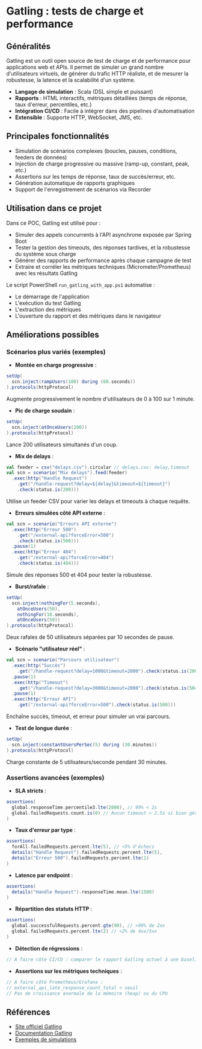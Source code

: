 # Gatling : tests de charge et performance

## Généralités

Gatling est un outil open source de test de charge et de performance pour applications web et APIs. Il permet de simuler un grand nombre d'utilisateurs virtuels, de générer du trafic HTTP réaliste, et de mesurer la robustesse, la latence et la scalabilité d'un système.

- **Langage de simulation** : Scala (DSL simple et puissant)
- **Rapports** : HTML interactifs, métriques détaillées (temps de réponse, taux d'erreur, percentiles, etc.)
- **Intégration CI/CD** : Facile à intégrer dans des pipelines d'automatisation
- **Extensible** : Supporte HTTP, WebSocket, JMS, etc.

## Principales fonctionnalités

- Simulation de scénarios complexes (boucles, pauses, conditions, feeders de données)
- Injection de charge progressive ou massive (ramp-up, constant, peak, etc.)
- Assertions sur les temps de réponse, taux de succès/erreur, etc.
- Génération automatique de rapports graphiques
- Support de l'enregistrement de scénarios via Recorder

## Utilisation dans ce projet

Dans ce POC, Gatling est utilisé pour :

- Simuler des appels concurrents à l'API asynchrone exposée par Spring Boot
- Tester la gestion des timeouts, des réponses tardives, et la robustesse du système sous charge
- Générer des rapports de performance après chaque campagne de test
- Extraire et corréler les métriques techniques (Micrometer/Prometheus) avec les résultats Gatling

Le script PowerShell `run_gatling_with_app.ps1` automatise :
- Le démarrage de l'application
- L'exécution du test Gatling
- L'extraction des métriques
- L'ouverture du rapport et des métriques dans le navigateur

## Améliorations possibles

### Scénarios plus variés (exemples)
- **Montée en charge progressive** :
```scala
setUp(
  scn.inject(rampUsers(100) during (60.seconds))
).protocols(httpProtocol)
```
Augmente progressivement le nombre d'utilisateurs de 0 à 100 sur 1 minute.

- **Pic de charge soudain** :
```scala
setUp(
  scn.inject(atOnceUsers(200))
).protocols(httpProtocol)
```
Lance 200 utilisateurs simultanés d'un coup.

- **Mix de delays** :
```scala
val feeder = csv("delays.csv").circular // delays.csv: delay,timeout
val scn = scenario("Mix delays").feed(feeder)
  .exec(http("Handle Request")
    .get("/handle-request?delay=${delay}&timeout=${timeout}")
    .check(status.is(200)))
```
Utilise un feeder CSV pour varier les delays et timeouts à chaque requête.

- **Erreurs simulées côté API externe** :
```scala
val scn = scenario("Erreurs API externe")
  .exec(http("Erreur 500")
    .get("/external-api?forceError=500")
    .check(status.is(500)))
  .pause(1)
  .exec(http("Erreur 404")
    .get("/external-api?forceError=404")
    .check(status.is(404)))
```
Simule des réponses 500 et 404 pour tester la robustesse.

- **Burst/rafale** :
```scala
setUp(
  scn.inject(nothingFor(5.seconds),
    atOnceUsers(50),
    nothingFor(10.seconds),
    atOnceUsers(50))
).protocols(httpProtocol)
```
Deux rafales de 50 utilisateurs séparées par 10 secondes de pause.

- **Scénario "utilisateur réel"** :
```scala
val scn = scenario("Parcours utilisateur")
  .exec(http("Succès")
    .get("/handle-request?delay=1000&timeout=2000").check(status.is(200)))
  .pause(1)
  .exec(http("Timeout")
    .get("/handle-request?delay=3000&timeout=2000").check(status.is(504)))
  .pause(1)
  .exec(http("Erreur API")
    .get("/external-api?forceError=500").check(status.is(500)))
```
Enchaîne succès, timeout, et erreur pour simuler un vrai parcours.

- **Test de longue durée** :
```scala
setUp(
  scn.inject(constantUsersPerSec(5) during (30.minutes))
).protocols(httpProtocol)
```
Charge constante de 5 utilisateurs/seconde pendant 30 minutes.

### Assertions avancées (exemples)
- **SLA stricts** :
```scala
assertions(
  global.responseTime.percentile3.lte(2000), // 99% < 2s
  global.failedRequests.count.is(0) // Aucun timeout > 2.5s si bien géré côté code
)
```

- **Taux d'erreur par type** :
```scala
assertions(
  forAll.failedRequests.percent.lte(5), // <5% d'échecs
  details("Handle Request").failedRequests.percent.lte(5),
  details("Erreur 500").failedRequests.percent.lte(1)
)
```

- **Latence par endpoint** :
```scala
assertions(
  details("Handle Request").responseTime.mean.lte(1500)
)
```

- **Répartition des statuts HTTP** :
```scala
assertions(
  global.successfulRequests.percent.gte(90), // >90% de 2xx
  global.failedRequests.percent.lte(2) // <2% de 4xx/5xx
)
```

- **Détection de régressions** :
```scala
// À faire côté CI/CD : comparer le rapport Gatling actuel à une baseline sauvegardée
```

- **Assertions sur les métriques techniques** :
```scala
// À faire côté Prometheus/Grafana :
// external_api_late_response_count_total < seuil
// Pas de croissance anormale de la mémoire (heap) ou du CPU
```

## Références
- [Site officiel Gatling](https://gatling.io/)
- [Documentation Gatling](https://gatling.io/docs/)
- [Exemples de simulations](https://github.com/gatling/gatling) 